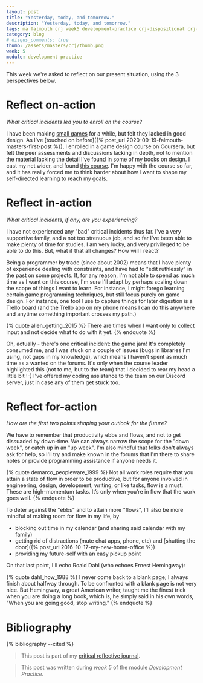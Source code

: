 ```yaml
---
layout: post
title: "Yesterday, today, and tomorrow."
description: "Yesterday, today, and tomorrow."
tags: ma falmouth crj week5 development-practice crj-dispositional crj-interpersonal crj-cognitive
category: blog
# disqus_comments: true
thumb: /assets/masters/crj/thumb.png
week: 5
module: development practice
---
```


This week we're asked to reflect on our present situation, using the 3 perspectives below.

# Reflect on-action

*What critical incidents led you to enroll on the course?*

I have been making [small games](/games) for a while, but felt they lacked in good design. As I've [touched on before]({% post_url 2020-09-19-falmouth-masters-first-post %}), I enrolled in a game design course on Coursera, but felt the peer assessments and discussions lacking in depth, not to mention the material lacking the detail I've found in some of my books on design. I cast my net wider, and found [this course](https://flexible.falmouth.ac.uk/courses/ma-indie-game-development.htm). I'm happy with the course so far, and it has really forced me to think harder about how I want to shape my self-directed learning to reach my goals.

# Reflect in-action

*What critical incidents, if any, are you experiencing?*

I have not experienced any "bad" critical incidents thus far. I've a very supportive family, and a not too strenuous job, and so far I've been able to make plenty of time for studies. I am very lucky, and very privileged to be able to do this. But, what if that all changes? How will I react?

Being a programmer by trade (since about 2002) means that I have plenty of experience dealing with constraints, and have had to "edit ruthlessly" in the past on some projects. If, for any reason, I'm not able to spend as much time as I want on this course, I'm sure I'll adapt by perhaps scaling down the scope of things I want to learn. For instance, I might forego learning certain game programming techniques, but still focus purely on game design. For instance, one tool I use to capture things for later digestion is a Trello board (and the Trello app on my phone means I can do this anywhere and anytime something important crosses my path.)

{% quote allen_getting_2015 %}
There are times when I want only to collect input and not decide what to do with it yet.
{% endquote %}

Oh, actually - there's one critical incident: the game jam! It's completely consumed me, and I was stuck on a couple of issues (bugs in libraries I'm using, not gaps in my knowledge), which means I haven't spent as much time as a wanted on the forums. It's only when the course leader highlighted this (not to me, but to the team) that I decided to rear my head a little bit :-) I've offered my coding assistance to the team on our Discord server, just in case any of them get stuck too.

# Reflect for-action

*How are the first two points shaping your outlook for the future?*

We have to remember that productivity ebbs and flows, and not to get dissuaded by down-time. We can always narrow the scope for the "down week", or catch up in an "up week". I'm also mindful that folks don't always ask for help, so I'll try and make known in the forums that I'm there to share notes or provide programming assistance if anyone needs it.

{% quote demarco_peopleware_1999 %}
Not all work roles require that you attain a state of flow in order to be productive, but for anyone involved in <span class="highlight">engineering, design, development, writing, or like tasks, flow is a must.</span> These are high-momentum tasks. It’s only when you’re in flow that the work goes well.
{% endquote %}

To deter against the "ebbs" and to attain more "flows", I'll also be more mindful of making room for flow in my life, by

- blocking out time in my calendar (and sharing said calendar with my family)
- getting rid of distractions (mute chat apps, phone, etc) and [shutting the door]({% post_url 2016-10-17-my-new-home-office %})
- providing my future-self with an easy pickup point

On that last point, I'll echo Roald Dahl (who echoes Ernest Hemingway):

{% quote dahl_how_1988 %}
I never come back to a blank page; I always finish about halfway through. To be confronted with a blank page is not very nice. But Hemingway, a great American writer, taught me the finest trick when you are doing a long book, which is, he simply said in his own words, <span class="highlight">"When you are going good, stop writing."</span>
{% endquote %}

# Bibliography

{% bibliography --cited %}

> This post is part of my [critical reflective journal](/tags#crj).

> This post was written during _week 5_ of the module _Development Practice_.
